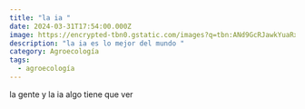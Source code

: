 ```yaml
---
title: "la ia "
date: 2024-03-31T17:54:00.000Z
image: https://encrypted-tbn0.gstatic.com/images?q=tbn:ANd9GcRJawkYuaRxnNmWvzspX4kh1G3_3K8VSye9iw&s
description: "la ia es lo mejor del mundo "
category: Agroecología
tags:
  - agroecología
---
```

la gente y la ia algo tiene que ver
